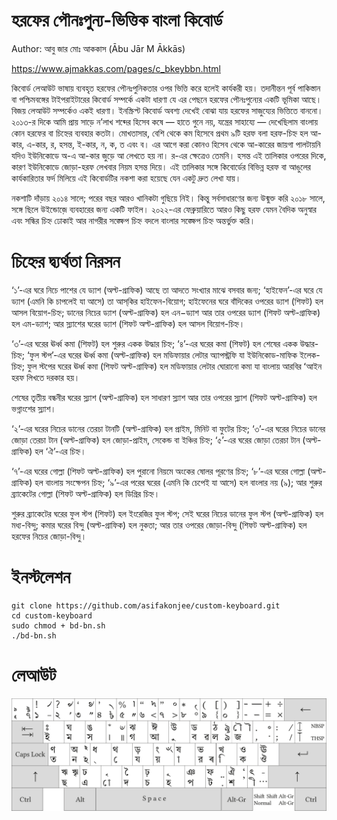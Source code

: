 # হরফের পৌনঃপুন্য-ভিত্তিক বাংলা কিবোর্ড

Author: আবু জার মোঃ আককাস  (Ābu Jār M Ākkās)

https://www.ajmakkas.com/pages/c_bkeybbn.html

কিবোর্ড লেআউট ভাষায় ব্যবহৃত হরফের পৌনঃপুনিকতার ওপর ভিত্তি করে হলেই কার্যকরী হয়। তদানীন্তন পূর্ব পাকিস্তান বা পশ্চিমবঙ্গের টাইপরাইটারের কিবোর্ড সম্পর্কে একটা ধারণা যে এর পেছনে হরফের পৌনঃপুন্যের একটি ভূমিকা আছে। বিজয় লেআউট সম্পর্কেও একই ধারণা। ইনস্ক্রিপ্ট কিবোর্ড অবশ্য দেখেই বোঝা যায় হরফের সাজুয্যের ভিত্তিতে বাননো। ২০১৩-র দিকে আমি প্রায় সাড়ে ন’লাখ শব্দের হিসেব কষে — হাতে গুনে নয়, যন্ত্রের সাহায্যে — দেখেছিলাম বাংলায় কোন হরফের বা চিহ্নের ব্যবহার কতটা। মোখতাসার, বেশি থেকে কম হিসেবে প্রথম ৯টি হরফ বলা হরফ-চিহ্ন হল আ-কার, এ-কার, র, হসন্ত, ই-কার, ন, ক, ত এবং ব। এর আগে করা কোনও হিসেব থেকে আ-কারের জায়গা পালটায়নি যদিও ইউনিকোডে অ-এ আ-কার জুড়ে আ লেখতে হয় না। র-এর ক্ষেত্রেও তেমনি। হসন্ত এই তালিকার ওপরের দিকে, কারণ ইউনিকোডে জোড়া-হরফ লেখবার নিয়ম হসন্ত দিয়ে। এই তালিকার সঙ্গে কিবোর্ডের বিভিন্ন হরফ বা আঙুলের কার্যকারিতার ফর্দ মিলিয়ে এই কিবোর্ডটির নকশা করা হয়েছে যেন একটু দ্রুত লেখা যায়।

নকশাটি দাঁড়ায় ২০১৪ সালে; পরের বছর আরও খানিকটা গুছিয়ে নিই। কিন্তু সর্বসাধারণের জন্য উন্মুক্ত করি ২০১৮ সালে, সঙ্গে ছিলে উইন্ডোজ়ে ব্যবহারের জন্য একটি ফাইল। ২০২২-এর ফেব্রুয়ারিতে আরও কিছু হরফ যেমন বৈদিক অনুস্বার এবং সন্ধির চিহ্ন ঢোকাই আর নাগরীর সঙ্ক্ষেপ চিহ্ন বদলে বাংলার সঙ্ক্ষেপ চিহ্ন অন্তর্ভুক্ত করি।

# চিহ্নের দ্ব্যর্থতা নিরসন

‘১’-এর ঘরে নিচে পাশের যে ড্যাশ (অল্ট-গ্রাফিক) আছে তা আদতে সংখ্যার মাঝে বসবার জন্য; ‘হাইফেন’-এর ঘরে যে ড্যাশ (এমনি কি চাপলেই যা আসে) তা আস্‌কির হাইফেন-বিয়োগ; হাইফেনের ঘরে বাঁদিকের ওপরের ড্যাশ (শিফট) হল আসল বিয়োগ-চিহ্ন; ডানের নিচের ড্যাশ (অল্ট-গ্রাফিক) হল এন−ড্যাশ আর তার ওপরের ড্যাশ (শিফট অল্ট-গ্রাফিক) হল এম-ড্যাশ‌; আর স্ল্যাশের ঘরের ড্যাশ (শিফট অল্ট-গ্রাফিক) হল আসল বিয়োগ-চিহ্ন।

‘৩’-এর ঘরের ঊর্ধ্ব কমা (শিফট) হল শুরুর একক উদ্ধার চিহ্ন; ‘৪’-এর ঘরের কমা (শিফট) হল শেষের একক উদ্ধার-চিহ্ন; ‘ফুল স্টপ’-এর ঘরের ঊর্ধ্ব কমা (অল্ট-গ্রাফিক) হল মডিফায়ার লেটার অ্যাপস্ট্রফি যা ইউনিকোড-মাফিক ইলেক-চিহ্ন; ফুল স্টপের ঘরের ঊর্ধ্ব কমা (শিফট অল্ট-গ্রাফিক) হল মডিফায়ার লেটার ঘোরানো কমা যা বাংলায় আরবির ʻআইন হরফ লিখতে দরকার হয়।

শেষের তৃতীয় বন্ধনীর ঘরের স্ল্যাশ (অল্ট-গ্রাফিক) হল সাধারণ স্ল্যাশ আর তার ওপরের স্ল্যাশ (শিফট অল্ট-গ্রাফিক) হল ভগ্নাংশের স্ল্যাশ।

‘২’-এর ঘরের নিচের ডানের তেরচা টানটি (অল্ট-গ্রাফিক) হল প্রাইম, মিনিট বা ফুটের চিহ্ন; ‘৩’-এর ঘরের নিচের ডানের জোড়া তেরচা টান (অল্ট-গ্রাফিক) হল জোড়া-প্রাইম, সেকেন্ড বা ইঞ্চির চিহ্ন; ‘৫’-এর ঘরের জোড়া তেরচা টান (অল্ট-গ্রাফিক) হল ‘ঐ’-এর চিহ্ন।

‘৭’-এর ঘরের গোল্লা (শিফট অল্ট-গ্রাফিক) হল পুরানো নিয়মে অংকের ষোলর পূরণের চিহ্ন; ‘৮’-এর ঘরের গোল্লা (অল্ট-গ্রাফিক) হল বাংলায় সংক্ষেপন চিহ্ন; ‘৯’-এর পরের ঘরের (এমনি কি চেপেই যা আসে) হল বাংলার নয় (৯); আর শুরুর ব্র্যাকেটের গোল্লা (শিফট অল্ট-গ্রাফিক) হল ডিগ্রির চিহ্ন।

শুরুর ব্র্যাকেটের ঘরের ফুল স্টপ (শিফট) হল ইংরেজির ফুল স্টপ; সেই ঘরের নিচের ডানের ফুল স্টপ (অল্ট-গ্রাফিক) হল মধ্য-বিন্দু; কমার ঘরের বিন্দু (অল্ট-গ্রাফিক) হল নুকতা; আর তার ওপরের জোড়া-বিন্দু (শিফট অল্ট-গ্রাফিক) হল হরফের নিচের জোড়া-বিন্দু।

# ইনস্টলেশন
```
git clone https://github.com/asifakonjee/custom-keyboard.git
cd custom-keyboard
sudo chmod + bd-bn.sh
./bd-bn.sh
```

# লেআউট 
<div align = center><img src="https://raw.githubusercontent.com/asifakonjee/custom-keyboard/main/cg_bkeyb.png"><br><br>
